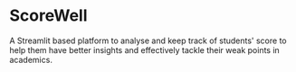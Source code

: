 # ScoreWell
A Streamlit based platform to analyse and keep track of students' score to help them have better insights and effectively tackle their weak points in academics.
